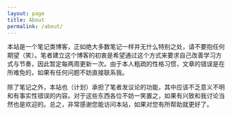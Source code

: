 ```yaml
---
layout: page
title: About
permalink: /about/
---
```


本站是一个笔记类博客，正如绝大多数笔记一样并无什么特别之处，请不要抱任何期望（笑）。笔者建立这个博客的初衷是希望通过这个方式来要求自己改善学习方式与节奏，因此暂定每两周更新一次。由于本人粗疏的性格习惯，文章的错误是在所难免的，如果有任何问题不妨直接联系我。

除了笔记之外，本站也（计划）承担了笔者发议论的功能，其中应该不乏意义不明和有事实性错误的内容。对于这些东西各位不妨一笑置之，如果有兴致和我讨论当然也是欢迎的。总之，非常感谢您能访问本站，如果对您有所帮助就更好了。
